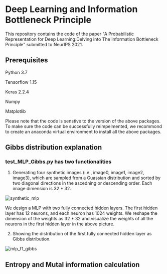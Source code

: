 
# Deep Learning and Information Bottleneck Principle
This repository contains the code of the paper "A Probabilistic Representation for Deep Learning:Delving into The Information Bottleneck Principle" submitted to NeurIPS 2021. 

## Prerequisites
Python 3.7

Tensorflow 1.15

Keras 2.2.4

Numpy

Matplotlib

Please note that the code is senstive to the version of the above packages. To make sure the code can be successfully reimpelmented, we recommond to create an anaconda virtual environment to install all the above packages.

## Gibbs distribution explanation
### test_MLP_Gibbs.py has two functionalities
1. Generating four synthetic images (i.e., image0, image1, image2, image3), which are sampled from a Guassian distribution and sorted by two diagonal directions in the ascedning or descending order. Each image dimension is 32 * 32.

![synthetic_mlp](Simulations/Img_synthetic_MLP.png)

We design a MLP with two fully connected hidden layers. The first hidden layer has 12 neurons, and each neuron has 1024 weights. We reshape the dimension of the weights as 32 * 32 and visualize the weights of all the neurons in the first hidden layer in the above picture.

2. Showing the distribution of the first fully connected hidden layer as Gibbs distribution.

![mlp_f1_gibbs](Simulations/Img_MLP_F1_Gibbs.png)




## Entropy and Mutal information calculation
